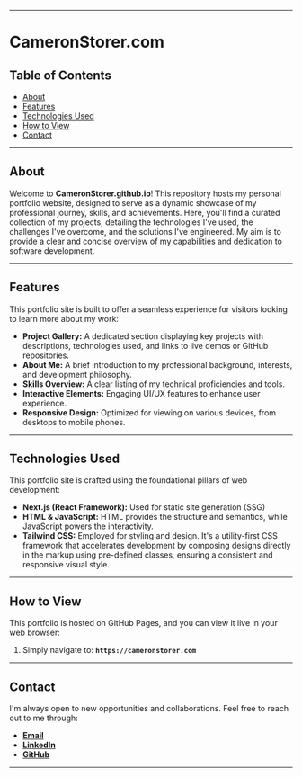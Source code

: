 ------

# CameronStorer.com

## Table of Contents

  * [About](#about)
  * [Features](#features)
  * [Technologies Used](#technologies-used)
  * [How to View](#how-to-view)
  * [Contact](#contact)

-----

## About

Welcome to **CameronStorer.github.io**\! This repository hosts my personal portfolio website, designed to serve as a dynamic showcase of my professional journey, skills, and achievements. Here, you'll find a curated collection of my projects, detailing the technologies I've used, the challenges I've overcome, and the solutions I've engineered. My aim is to provide a clear and concise overview of my capabilities and dedication to software development.

-----

## Features

This portfolio site is built to offer a seamless experience for visitors looking to learn more about my work:

  * **Project Gallery:** A dedicated section displaying key projects with descriptions, technologies used, and links to live demos or GitHub repositories.
  * **About Me:** A brief introduction to my professional background, interests, and development philosophy.
  * **Skills Overview:** A clear listing of my technical proficiencies and tools.
  * **Interactive Elements:** Engaging UI/UX features to enhance user experience.
  * **Responsive Design:** Optimized for viewing on various devices, from desktops to mobile phones.

-----

## Technologies Used

This portfolio site is crafted using the foundational pillars of web development:

  * **Next.js (React Framework):** Used for static site generation (SSG)
  * **HTML & JavaScript:** HTML provides the structure and semantics, while JavaScript powers the interactivity.
  * **Tailwind CSS:** Employed for styling and design. It's a utility-first CSS framework that accelerates development by composing designs directly in the markup using pre-defined classes, ensuring a consistent and responsive visual style.

-----

## How to View

This portfolio is hosted on GitHub Pages, and you can view it live in your web browser:

1.  Simply navigate to: **`https://cameronstorer.com`**

-----

## Contact

I'm always open to new opportunities and collaborations. Feel free to reach out to me through:

  * **[Email](contact@cameronstorer.com)**
  * **[LinkedIn](https://www.linkedin.com/in/cameron-storer-4b3844294)**
  * **[GitHub](https://github.com/cameronstorer)**

-----
